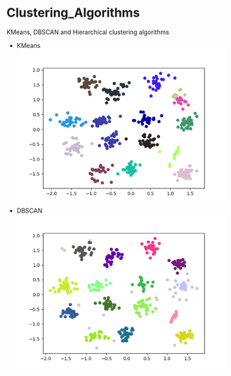 # Clustering_Algorithms

KMeans, DBSCAN and Hierarchical clustering algorithms

* KMeans
 ![KMeans output](/kmeans.png)
* DBSCAN
 ![DBSCAN output](/dbscan.png)
